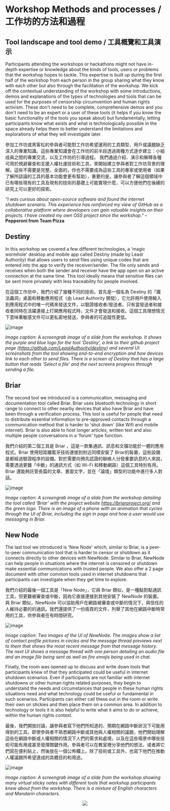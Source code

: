 # Workshop Methods and processes / 工作坊的方法和過程

## Tool landscape and tool demo / 工具概覽和工具演示

Participants attending the workshops or hackathons might not have in-depth expertise or knowledge about the kinds of tools, users or problems that the workshop hopes to tackle. This expertise is built up during the first half of the workshop from each person in the group sharing what they know with each other but also through the facilitation of the workshop. We kick off the contextual understanding of the workshop with some introductions, demos and explanations of the types of technologies and tools that can be used for the purposes of censorship circumvention and human rights activism. These don't need to be complete, comprehensive demos and you don't need to be an expert or a user of these tools (it helps if you know the basic functionality of the tools you speak about) but fundamentally, letting participants know what exists and what is technologically possible in the space already helps them to better understand the limitations and explorations of what they will investigate later.

參加工作坊或黑客松的參與者可能對工作坊希望運用的工具類型、用戶或議題缺乏深入的專業知識。這些專業知識會在工作坊的前半段透過兩種方式逐步建立：小組成員之間的專業交流，以及工作坊的引導過程。
我們通過介紹、演示和解釋各種可用於規避審查和支援人權社運技術和工具，來開始建立參與者對工作坊背景的理解。這些不需要是完整、全面的，你也不需要成為這些工具的專家或使用者（如果了解所談論的工具的基本功能會更有幫助），重要的是，讓參與者了解這個領域中已有哪些現有的工具及現有的技術的基礎上可能實現什麼，可以方便他們在後續的研究上可以更好的探索。


_“I was curious about open-source software and found the internet shutdown scenario. This experience has reinforced my view of GitHub as a collaborative platform where developers can gain valuable insights on their projects. I have created my own OSS project since the workshop.”_ **- Pepperoni from Team Pizza**


## Destiny

In this workshop we covered a few different technologies, a 'magic wormhole' desktop and mobile app called Destiny (made by Least Authority) that allows users to send files using unique codes that are entered into the app to verify the receiver/sender. The file only sends and receives when both the sender and receiver have the app open on an active connection at the same time. This tool ideally means that sensitive files can be sent more privately with less traceability for people involved.

在這個工作坊中，我們介紹了幾種不同的技術。首先是一個名為 Destiny 的「魔法蟲洞」桌面和移動應用程式（由 Least Authority 開發），它允許用戶使用輸入到應用程式中的唯一代碼來發送文件，以驗證接收者/發送者。只有當發送者和接收者同時在活躍連接上打開應用程式時，文件才會發送和接收。這個工具理想情況下意味著敏感文件可以更私密地發送，參與者的可追蹤性更低。

![image](https://raw.githubusercontent.com/sprblm/The-Design-We-Open/refs/heads/main/workshop%20slides/The%20Design%20We%20Open%20Workshop%202023/COSCUP%202023%20-%20The%20Design%20We%20Open%20-%20tool%20demos%20-%20destiny%202.jpg)

_Image caption: A screengrab image of a slide from the workshop. It shows the purple and blue logo for the tool ‘Destiny’, a link to their github project page (https://github.com/LeastAuthority/destiny) and several UI screenshots from the tool showing end-to-end encryption and how devices link to each other to send files. There is a screen of Destiny that has a large button that reads ‘Select a file’ and the next screens progress through sending a file._


## Briar

The second tool we introduced is a communication, messaging and documentation tool called Briar. Briar uses bluetooth technology in short range to connect to other nearby devices that also have Briar and have been through a verification process. This tool is useful for people that need to distribute essential information to pre-approved contacts through a communication method that is harder to 'shut down' (like Wifi and mobile internet). Briar is also able to host longer articles, written text and also multiple people conversations in a 'forum' type function.

我們介紹的第二個工具是 Briar ，這是一款集通訊、訊息和文檔功能於一體的應用程式。Briar 使用短距離藍牙技術連接到附近同樣安裝了 Briar的裝置，這些設備是都經過驗證程序的設備。對於需要向預先認證的聯絡人分發重要訊息的人來說，需要透過更難「中斷」的通訊方式（如 Wi-Fi 和移動網路）這個工具特別有用。Briar 還能夠託管長篇的文章、書面文字，並在「論壇」類型的功能中進行多人對話。

![image](https://raw.githubusercontent.com/sprblm/The-Design-We-Open/refs/heads/main/workshop%20slides/The%20Design%20We%20Open%20Workshop%202023/COSCUP%202023%20-%20The%20Design%20We%20Open%20-%20tool%20demos%20-%20briar%202.jpg)

_Image caption: A screengrab image of a slide from the workshop detailing the tool called ‘Briar’ with the project website https://briarproject.org/ and the green logo. There is an image of a phone with an animation that cycles through the UI of Briar, including the sign in page and how a user would use messaging in Briar._


## New Node

The last tool we introduced is 'New Node' which, similar to Briar, is a peer-to-peer communication tool that is harder to censor or shutdown as it connects directly to other devices with NewNode. Similar to Briar, NewNode can help people in situations where the internet is censored or shutdown make essential communications with trusted people. We also offer a 2 page document with other common tools used in internet shutdowns that participants can investigate when they get time to explore.

我們介紹的最後一個工具是「New Node」，它與 Briar 類似，是一種點對點通訊工具，但更難被審查或中斷，因為它直接連接到其他安裝了 NewNode 的裝置。與 Briar 類似，NewNode 可以協助用戶在網路被審查或中斷的情況下，與信任的人維持必要的的通訊。我們還提供了一份兩頁的文件，列舉了其他在網路中斷時常用的工具，供參與者在有時間研究。

![image](https://raw.githubusercontent.com/sprblm/The-Design-We-Open/refs/heads/main/workshop%20slides/The%20Design%20We%20Open%20Workshop%202023/COSCUP%202023%20-%20The%20Design%20We%20Open%20-%20newnode%202.jpg)

_Image caption: Two images of the UI of NewNode. The images show a list of contact profile pictures in circles and the message thread previews next to them that shows the most recent message from that message history. The next UI shows a message thread with one person detailing an audio file and an image file being sent as well as fire emojis being used in chat._

Finally, the room was opened up to discuss and write down tools that participants knew of that they anticipated could be useful in internet shutdown scenarios. Even if participants are not familiar with internet shutdowns or other human rights related purposes, they begin to understand the needs and circumstances that people in these human rights situations need and what technology could be useful or fundamental in such scenarios. Participants can either call these out in the room or write their own on stickies and then place them on a common area. In addition to technology or tools it is also helpful to write what it aims to do or achieve, within the human rights context.

最後，我們開放討論，讓參與者寫下他們所知道的、預期在網路中斷狀況下可能用得到的工具。即使參與者不熟悉網路中斷或其他與人權相關的議題，他們開始理解這些在網路中斷或人權相關的情況下人們的需求和處境，以及在這些場景中哪些技術可能有用或甚至發揮關鍵作用。參與者可以在教室裡分享他們的想法，或者將它們寫在便利貼上，然後放在一個公佈欄上。除了技術或工具外，也寫下他們在推動人權議題所希望達成的具體目的和用途。

![image](https://raw.githubusercontent.com/sprblm/The-Design-We-Open/refs/heads/main/workshop%20slides/The%20Design%20We%20Open%20Workshop%202023/COSCUP%202023%20-%20The%20Design%20We%20Open%20-%20other%20tools%20from%20participants%202.jpg)

_Image caption: A screengrab image of a slide from the workshop showing many virtual sticky notes with different tools that workshop participants knew about from the workshop. There is a mixture of English characters and Mandarin characters._

<p align="center">
  <img src="https://raw.githubusercontent.com/sprblm/The-Design-We-Open/refs/heads/main/Documenting%20Internet%20Shutdowns%20Workshop/graphics%20and%20illustrations/document%20image%20dividers/mobile-phones-divider.png" />
</p>
